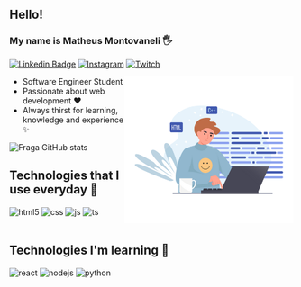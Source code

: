 

## Hello! 
### My name is Matheus Montovaneli 🖐️


[![Linkedin Badge](https://img.shields.io/badge/-LinkedIn-6633cc?style=flat-square&logo=Linkedin&logoColor=white&link=https://www.linkedin.com/in/matheus-montovaneli/)](https://www.linkedin.com/in/matheus-montovaneli/)
[![Instagram](https://img.shields.io/badge/Instagram-E4405F?style=flat-square&logo=instagram&logoColor=white)](https://instagram.com/matheusmontovaneli)
[![Twitch](https://img.shields.io/badge/Twitch-9146FF?style=flat-square&logo=twitch&logoColor=white)](https://twitch.tv/mrst11)

<img align="right" alt="Code Girl image" src="./young-boy-coding.png"  width="300px"/>

- Software Engineer Student
- Passionate about web development ❤
- Always thirst for learning, knowledge and experience ✨


![Fraga GitHub stats](https://github-readme-stats.vercel.app/api?username=mrstzz&show_icons=true&theme=dracula&count_private=true)

## Technologies that I use everyday  🚀

<div style="display: inline_block">
  <img align="center" alt="html5" src="https://img.shields.io/badge/HTML5-E34F26?style=for-the-badge&logo=html5&logoColor=white" />
  <img align="center" alt="css" src="https://img.shields.io/badge/CSS3-1572B6?style=for-the-badge&logo=css3&logoColor=white" />
  <img align="center" alt="js" src="https://img.shields.io/badge/JavaScript-F7DF1E?style=for-the-badge&logo=javascript&logoColor=black" />
  <img align="center" alt="ts" src="https://img.shields.io/badge/TypeScript-007ACC?style=for-the-badge&logo=typescript&logoColor=white" />
  
</div><br/>



## Technologies I'm learning 📝

<div style="display: inline_block">
<img align="center" alt="react" src="https://img.shields.io/badge/React-20232A?style=for-the-badge&logo=react&logoColor=61DAFB" />
<img align="center" alt="nodejs" src="https://img.shields.io/badge/Node.js-43853D?style=for-the-badge&logo=node.js&logoColor=white" />
<img align="center" alt="python" src="https://img.shields.io/badge/Python-3776AB?style=for-the-badge&logo=python&logoColor=white" />

<br/>


